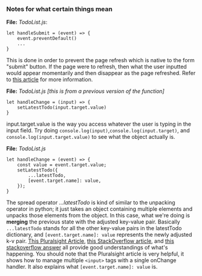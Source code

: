 ### Notes for what certain things mean
**File:** *TodoList.js*:
```
let handleSubmit = (event) => {
    event.preventDefault()
    ...
}
```
This is done in order to prevent the page refresh which is native to the form "submit" button. If the page were to refresh, then what the user inputted would appear momentarily and then disappear as the page refreshed. Refer to [this article](https://www.robinwieruch.de/react-preventdefault) for more information.

**File:** *TodoList.js* *[this is from a previous version of the function]*
```
let handleChange = (input) => {
    setLatestTodo(input.target.value)
}
```
input.target.value is the way you access whatever the user is typing in the input field. Try doing `console.log(input)`,`console.log(input.target)`, and `console.log(input.target.value)` to see what the object actually is.

**File:** *TodoList.js*
```
let handleChange = (event) => {
    const value = event.target.value;
    setLatestTodo({
        ...latestTodo,
        [event.target.name]: value,
    });
}
```
The spread operator *...latestTodo* is kind of similar to the unpacking operator in python; it just takes an object containing multiple elements and unpacks those elements from the object. In this case, what we're doing is **merging** the previous state with the adjusted key-value pair. Basically `...latestTodo` stands for all the other key-value pairs in the latestTodo dictionary, and `[event.target.name]: value` represents the newly adjusted k-v pair. [This Pluralsight Article](https://www.pluralsight.com/guides/handling-multiple-inputs-with-single-onchange-handler-react), [this StackOverflow article](https://stackoverflow.com/questions/28452358/what-is-the-meaning-of-this-props-in-reactjs/28452430), and [this stackoverflow answer](https://stackoverflow.com/questions/55247378/spread-operator-in-react-setstate) all provide good understandings of what's happening.
You should note that the Pluralsight article is very helpful, it shows how to manage multiple `<input>` tags with a single onChange handler. It also explains what `[event.target.name]: value` is.
